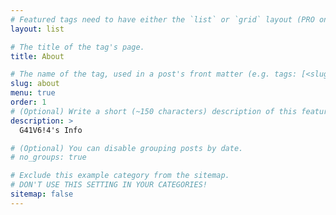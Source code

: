 ```yaml
---
# Featured tags need to have either the `list` or `grid` layout (PRO only).
layout: list

# The title of the tag's page.
title: About

# The name of the tag, used in a post's front matter (e.g. tags: [<slug>]).
slug: about
menu: true 
order: 1
# (Optional) Write a short (~150 characters) description of this featured tag.
description: >
  G41V6!4's Info

# (Optional) You can disable grouping posts by date.
# no_groups: true

# Exclude this example category from the sitemap.
# DON'T USE THIS SETTING IN YOUR CATEGORIES!
sitemap: false
---
```

